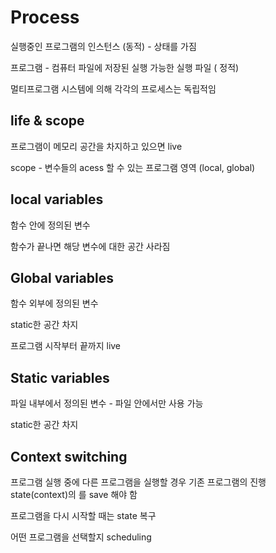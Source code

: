 # Process

실행중인 프로그램의 인스턴스 (동적) - 상태를 가짐

프로그램 - 컴퓨터 파일에 저장된 실행 가능한 실행 파일 ( 정적)

멀티프로그램 시스템에 의해 각각의 프로세스는 독립적임



## life & scope

프로그램이 메모리 공간을 차지하고 있으면 live

scope - 변수들의 acess 할 수 있는 프로그램 영역 (local, global)



## local variables

함수 안에 정의된 변수

함수가 끝나면 해당 변수에 대한 공간 사라짐

## Global variables

함수 외부에 정의된 변수

static한 공간 차지

프로그램 시작부터 끝까지 live

## Static variables

파일 내부에서 정의된 변수 - 파일 안에서만 사용 가능

static한 공간 차지



## Context switching

프로그램 실행 중에 다른 프로그램을 실행할 경우 기존 프로그램의 진행 state(context)의 를 save 해야 함

프로그램을 다시 시작할 때는 state 복구

어떤 프로그램을 선택할지 scheduling





